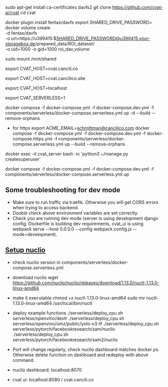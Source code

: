sudo apt-get install ca-certificates davfs2 
git clone https://github.com/cvat-ai/cvat
cd cvat

docker plugin install fentas/davfs
export SHARED_DRIVE_PASSWORD=
docker volume create \
  -d fentas/davfs \
  -o url=https://u399415:$SHARED_DRIVE_PASSWORD@u399415.your-storagebox.de/prepared_data/ROI_dataset/ \
  -o uid=1000 -o gid=1000 roi_dav_volume

sudo mount /mnt/shared

export CVAT_HOST=cvat.cancili.co

export CVAT_HOST=cvat.cancilico.site
<!-- export CVAT_UI_HOST=cvat.cancilico.site -->

export CVAT_HOST=localhost
<!-- export CVAT_UI_HOST=localhost -->

export CVAT_SERVERLESS=1

<!-- docker compose -f docker-compose.local.yml -f components/serverless/docker-compose.serverless.yml up -d --build
docker compose -f docker-compose.local.yml -f components/serverless/docker-compose.serverless.yml down -->
<!-- Drop above, the below official dev setup is recommended. -->

docker compose -f docker-compose.yml -f docker-compose.dev.yml -f components/serverless/docker-compose.serverless.yml up -d --build --remove-orphans

- for https
export ACME_EMAIL=schmittman@cancilico.com
docker compose -f docker-compose.yml -f docker-compose.dev.yml -f docker-compose.https.yml -f components/serverless/docker-compose.serverless.yml up --build --remove-orphans



docker exec -it cvat_server bash -ic 'python3 ~/manage.py createsuperuser'

docker compose -f docker-compose.yml -f docker-compose.dev.yml -f components/serverless/docker-compose.serverless.yml up

## Some troubleshooting for dev mode
- Make sure to run traffic via traefik. Otherwise you will get CORS errors when trying to access backend.
- Double check above environment variables are set correctly.
- Check you are running dev mode (server is using development django config, Dockerfile is building dev requirements, cvat_ui is using webpack serve --host 0.0.0.0 --config webpack.config.js --mode=development).


## [Setup nuclio](https://docs.cvat.ai/docs/administration/advanced/installation_automatic_annotation/)
- check nuclio version in components/serverless/docker-compose.serverless.yml
- download nuclio
wget https://github.com/nuclio/nuclio/releases/download/1.13.0/nuctl-1.13.0-linux-amd64
- make it executable
chmod +x nuctl-1.13.0-linux-amd64
sudo mv nuctl-1.13.0-linux-amd64 /usr/local/bin/nuctl
- deploy example functions
./serverless/deploy_cpu.sh serverless/openvino/dextr
./serverless/deploy_cpu.sh serverless/openvino/omz/public/yolo-v3-tf
./serverless/deploy_cpu.sh serverless/pytorch/facebookresearch/sam/nuclio
./serverless/deploy_cpu.sh serverless/pytorch/facebookresearch/sam2/nuclio
- Port will change regularly, check nuclio dashboard matches docker ps. Otherwise delete function on dashboard and redeploy with above command.


- nuclio dashboard: localhost:8070
- cvat ui: localhost:8080 / cvat.cancili.co
